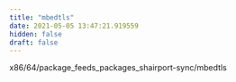 ```yaml
---
title: "mbedtls"
date: 2021-05-05 13:47:21.919559
hidden: false
draft: false
---
```


x86/64/package_feeds_packages_shairport-sync/mbedtls

